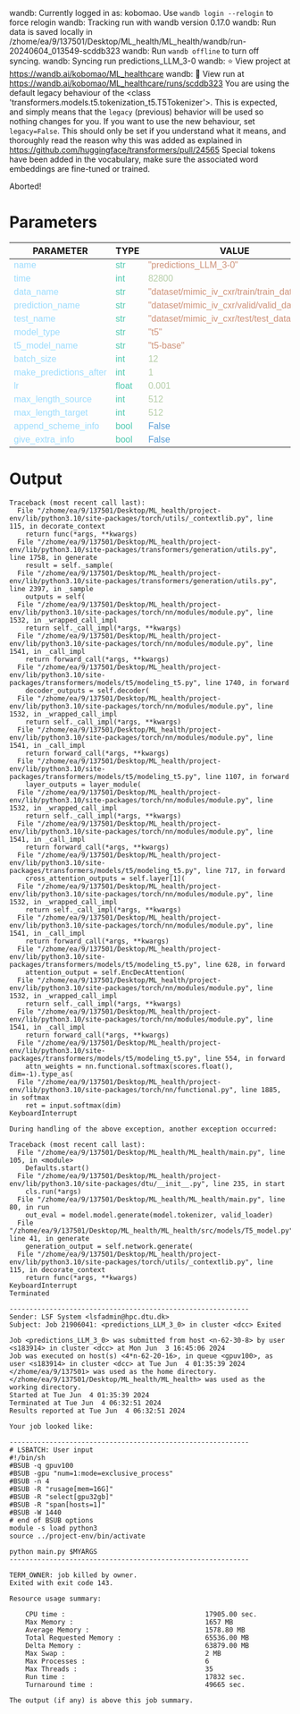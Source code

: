 wandb: Currently logged in as: kobomao. Use `wandb login --relogin` to force relogin
wandb: Tracking run with wandb version 0.17.0
wandb: Run data is saved locally in /zhome/ea/9/137501/Desktop/ML_health/ML_health/wandb/run-20240604_013549-scddb323
wandb: Run `wandb offline` to turn off syncing.
wandb: Syncing run predictions_LLM_3-0
wandb: ⭐️ View project at https://wandb.ai/kobomao/ML_healthcare
wandb: 🚀 View run at https://wandb.ai/kobomao/ML_healthcare/runs/scddb323
You are using the default legacy behaviour of the <class 'transformers.models.t5.tokenization_t5.T5Tokenizer'>. This is expected, and simply means that the `legacy` (previous) behavior will be used so nothing changes for you. If you want to use the new behaviour, set `legacy=False`. This should only be set if you understand what it means, and thoroughly read the reason why this was added as explained in https://github.com/huggingface/transformers/pull/24565
Special tokens have been added in the vocabulary, make sure the associated word embeddings are fine-tuned or trained.

Aborted!

<style>
c { color: #9cdcfe; font-family: 'Verdana', sans-serif;} /* VARIABLE */
d { color: #4EC9B0; font-family: 'Verdana', sans-serif;} /* CLASS */
e { color: #569cd6; font-family: 'Verdana', sans-serif;} /* BOOL */
f { color: #b5cea8; font-family: 'Verdana', sans-serif;} /* NUMBERS */
j { color: #ce9178; font-family: 'Verdana', sans-serif;} /* STRING */
k { font-family: 'Verdana', sans-serif;} /* SYMBOLS */
</style>

# Parameters

| PARAMETER         | TYPE              | VALUE             |
|-------------------|-------------------|-------------------|
| <c>name</c>       | <d>str</d>        | <j>"predictions_LLM_3-0"</j> |
| <c>time</c>       | <d>int</d>        | <f>82800</f>      |
| <c>data_name</c>  | <d>str</d>        | <j>"dataset/mimic_iv_cxr/train/train_data.json"</j> |
| <c>prediction_name</c>| <d>str</d>        | <j>"dataset/mimic_iv_cxr/valid/valid_data.json"</j> |
| <c>test_name</c>  | <d>str</d>        | <j>"dataset/mimic_iv_cxr/test/test_data.json"</j> |
| <c>model_type</c> | <d>str</d>        | <j>"t5"</j>       |
| <c>t5_model_name</c>| <d>str</d>        | <j>"t5-base"</j>  |
| <c>batch_size</c> | <d>int</d>        | <f>12</f>         |
| <c>make_predictions_after</c>| <d>int</d>        | <f>1</f>          |
| <c>lr</c>         | <d>float</d>      | <f>0.001</f>      |
| <c>max_length_source</c>| <d>int</d>        | <f>512</f>        |
| <c>max_length_target</c>| <d>int</d>        | <f>512</f>        |
| <c>append_scheme_info</c>| <d>bool</d>       | <e>False</e>      |
| <c>give_extra_info</c>| <d>bool</d>       | <e>False</e>      |

# Output

```
Traceback (most recent call last):
  File "/zhome/ea/9/137501/Desktop/ML_health/project-env/lib/python3.10/site-packages/torch/utils/_contextlib.py", line 115, in decorate_context
    return func(*args, **kwargs)
  File "/zhome/ea/9/137501/Desktop/ML_health/project-env/lib/python3.10/site-packages/transformers/generation/utils.py", line 1758, in generate
    result = self._sample(
  File "/zhome/ea/9/137501/Desktop/ML_health/project-env/lib/python3.10/site-packages/transformers/generation/utils.py", line 2397, in _sample
    outputs = self(
  File "/zhome/ea/9/137501/Desktop/ML_health/project-env/lib/python3.10/site-packages/torch/nn/modules/module.py", line 1532, in _wrapped_call_impl
    return self._call_impl(*args, **kwargs)
  File "/zhome/ea/9/137501/Desktop/ML_health/project-env/lib/python3.10/site-packages/torch/nn/modules/module.py", line 1541, in _call_impl
    return forward_call(*args, **kwargs)
  File "/zhome/ea/9/137501/Desktop/ML_health/project-env/lib/python3.10/site-packages/transformers/models/t5/modeling_t5.py", line 1740, in forward
    decoder_outputs = self.decoder(
  File "/zhome/ea/9/137501/Desktop/ML_health/project-env/lib/python3.10/site-packages/torch/nn/modules/module.py", line 1532, in _wrapped_call_impl
    return self._call_impl(*args, **kwargs)
  File "/zhome/ea/9/137501/Desktop/ML_health/project-env/lib/python3.10/site-packages/torch/nn/modules/module.py", line 1541, in _call_impl
    return forward_call(*args, **kwargs)
  File "/zhome/ea/9/137501/Desktop/ML_health/project-env/lib/python3.10/site-packages/transformers/models/t5/modeling_t5.py", line 1107, in forward
    layer_outputs = layer_module(
  File "/zhome/ea/9/137501/Desktop/ML_health/project-env/lib/python3.10/site-packages/torch/nn/modules/module.py", line 1532, in _wrapped_call_impl
    return self._call_impl(*args, **kwargs)
  File "/zhome/ea/9/137501/Desktop/ML_health/project-env/lib/python3.10/site-packages/torch/nn/modules/module.py", line 1541, in _call_impl
    return forward_call(*args, **kwargs)
  File "/zhome/ea/9/137501/Desktop/ML_health/project-env/lib/python3.10/site-packages/transformers/models/t5/modeling_t5.py", line 717, in forward
    cross_attention_outputs = self.layer[1](
  File "/zhome/ea/9/137501/Desktop/ML_health/project-env/lib/python3.10/site-packages/torch/nn/modules/module.py", line 1532, in _wrapped_call_impl
    return self._call_impl(*args, **kwargs)
  File "/zhome/ea/9/137501/Desktop/ML_health/project-env/lib/python3.10/site-packages/torch/nn/modules/module.py", line 1541, in _call_impl
    return forward_call(*args, **kwargs)
  File "/zhome/ea/9/137501/Desktop/ML_health/project-env/lib/python3.10/site-packages/transformers/models/t5/modeling_t5.py", line 628, in forward
    attention_output = self.EncDecAttention(
  File "/zhome/ea/9/137501/Desktop/ML_health/project-env/lib/python3.10/site-packages/torch/nn/modules/module.py", line 1532, in _wrapped_call_impl
    return self._call_impl(*args, **kwargs)
  File "/zhome/ea/9/137501/Desktop/ML_health/project-env/lib/python3.10/site-packages/torch/nn/modules/module.py", line 1541, in _call_impl
    return forward_call(*args, **kwargs)
  File "/zhome/ea/9/137501/Desktop/ML_health/project-env/lib/python3.10/site-packages/transformers/models/t5/modeling_t5.py", line 554, in forward
    attn_weights = nn.functional.softmax(scores.float(), dim=-1).type_as(
  File "/zhome/ea/9/137501/Desktop/ML_health/project-env/lib/python3.10/site-packages/torch/nn/functional.py", line 1885, in softmax
    ret = input.softmax(dim)
KeyboardInterrupt

During handling of the above exception, another exception occurred:

Traceback (most recent call last):
  File "/zhome/ea/9/137501/Desktop/ML_health/ML_health/main.py", line 105, in <module>
    Defaults.start()
  File "/zhome/ea/9/137501/Desktop/ML_health/project-env/lib/python3.10/site-packages/dtu/__init__.py", line 235, in start
    cls.run(*args)
  File "/zhome/ea/9/137501/Desktop/ML_health/ML_health/main.py", line 80, in run
    out_eval = model.model.generate(model.tokenizer, valid_loader)
  File "/zhome/ea/9/137501/Desktop/ML_health/ML_health/src/models/T5_model.py", line 41, in generate
    generation_output = self.network.generate(
  File "/zhome/ea/9/137501/Desktop/ML_health/project-env/lib/python3.10/site-packages/torch/utils/_contextlib.py", line 115, in decorate_context
    return func(*args, **kwargs)
KeyboardInterrupt
Terminated

------------------------------------------------------------
Sender: LSF System <lsfadmin@hpc.dtu.dk>
Subject: Job 21906041: <predictions_LLM_3_0> in cluster <dcc> Exited

Job <predictions_LLM_3_0> was submitted from host <n-62-30-8> by user <s183914> in cluster <dcc> at Mon Jun  3 16:45:06 2024
Job was executed on host(s) <4*n-62-20-16>, in queue <gpuv100>, as user <s183914> in cluster <dcc> at Tue Jun  4 01:35:39 2024
</zhome/ea/9/137501> was used as the home directory.
</zhome/ea/9/137501/Desktop/ML_health/ML_health> was used as the working directory.
Started at Tue Jun  4 01:35:39 2024
Terminated at Tue Jun  4 06:32:51 2024
Results reported at Tue Jun  4 06:32:51 2024

Your job looked like:

------------------------------------------------------------
# LSBATCH: User input
#!/bin/sh
#BSUB -q gpuv100
#BSUB -gpu "num=1:mode=exclusive_process"
#BSUB -n 4
#BSUB -R "rusage[mem=16G]"
#BSUB -R "select[gpu32gb]"
#BSUB -R "span[hosts=1]"
#BSUB -W 1440
# end of BSUB options
module -s load python3
source ../project-env/bin/activate

python main.py $MYARGS
------------------------------------------------------------

TERM_OWNER: job killed by owner.
Exited with exit code 143.

Resource usage summary:

    CPU time :                                   17905.00 sec.
    Max Memory :                                 1657 MB
    Average Memory :                             1578.80 MB
    Total Requested Memory :                     65536.00 MB
    Delta Memory :                               63879.00 MB
    Max Swap :                                   2 MB
    Max Processes :                              6
    Max Threads :                                35
    Run time :                                   17832 sec.
    Turnaround time :                            49665 sec.

The output (if any) is above this job summary.

